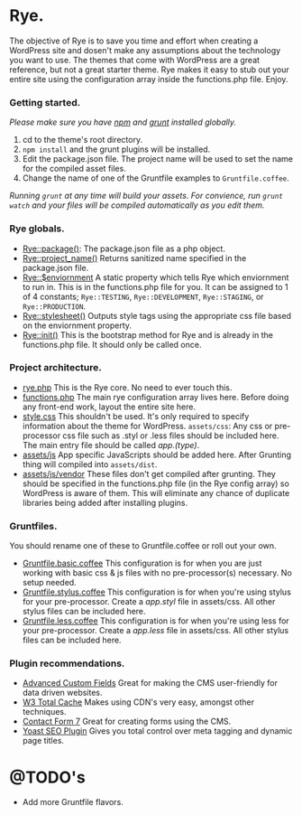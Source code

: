 # Rye.

The objective of Rye is to save you time and effort when creating a WordPress site and dosen't make any assumptions about the technology you want to use. The themes that come with WordPress are a great reference, but not a great starter theme. Rye makes it easy to stub out your entire site using the configuration array inside the functions.php file. Enjoy.

### Getting started.

*Please make sure you have [npm](https://www.npmjs.org/) and [grunt](http://gruntjs.com/) installed globally.*

1. cd to the theme's root directory.
2. `npm install` and the grunt plugins will be installed.
3. Edit the package.json file. The project name will be used to set the name for the compiled asset files.
4. Change the name of one of the Gruntfile examples to `Gruntfile.coffee`.

_Running `grunt` at any time will build your assets. For convience, run `grunt watch` and your files will be compiled automatically as you edit them._

### Rye globals.

* [Rye::package()](rye.php#L24): The package.json file as a php object.
* [Rye::project_name()](rye.php#L32) Returns sanitized name specified in the package.json file.
* [Rye::$enviornment](rye.php#L13) A static property which tells Rye which enviornment to run in. This is in the functions.php file for you. It can be assigned to 1 of 4 constants; `Rye::TESTING`, `Rye::DEVELOPMENT`, `Rye::STAGING`, or `Rye::PRODUCTION`.
* [Rye::stylesheet()](rye.php#L41) Outputs style tags using the appropriate css file based on the enviornment property.
* [Rye::init()](rye.php#L143) This is the bootstrap method for Rye and is already in the functions.php file. It should only be called once.

### Project architecture.


* [rye.php](rye.php) This is the Rye core. No need to ever touch this.
* [functions.php](functions.php) The main rye configuration array lives here. Before doing any front-end work, layout the entire site here.
* [style.css](style.css) This shouldn't be used. It's only required to specify information about the theme for WordPress.
`assets/css`: Any css or pre-processor css file such as .styl or .less files should be included here. The main entry file should be called *app.(type)*.
* [assets/js](assets/js) App specific JavaScripts should be added here. After Grunting thing will compiled into `assets/dist`.
* [assets/js/vendor](assets/js/vendor) These files don't get compiled after grunting. They should be specified in the functions.php file (in the Rye config array) so WordPress is aware of them. This will eliminate any chance of duplicate libraries being added after installing plugins.

### Gruntfiles.

You should rename one of these to Gruntfile.coffee or roll out your own.

* [Gruntfile.basic.coffee](Gruntfile.basic.coffee) This configuration is for when you are just working with basic css & js files with no pre-processor(s) necessary. No setup needed.
* [Gruntfile.stylus.coffee](Gruntfile.stylus.coffee) This configuration is for when you're using stylus for your pre-processor. Create a *app.styl* file in assets/css. All other stylus files can be included here.
* [Gruntfile.less.coffee](Gruntfile.less.coffee) This configuration is for when you're using less for your pre-processor. Create a *app.less* file in assets/css. All other stylus files can be included here.

### Plugin recommendations.

* [Advanced Custom Fields](http://www.advancedcustomfields.com/) Great for making the CMS user-friendly for data driven websites.
* [W3 Total Cache](https://wordpress.org/plugins/w3-total-cache/) Makes using CDN's very easy, amongst other techniques.
* [Contact Form 7](http://wordpress.org/plugins/contact-form-7/) Great for creating forms using the CMS.
* [Yoast SEO Plugin](https://yoast.com/wordpress/plugins/seo/) Gives you total control over meta tagging and dynamic page titles.

# @TODO's

* Add more Gruntfile flavors.
